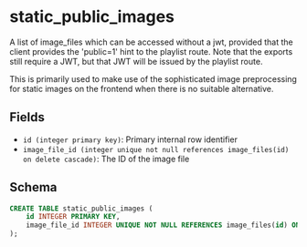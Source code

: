 # static_public_images

A list of image_files which can be accessed without a jwt, provided that the client
provides the 'public=1' hint to the playlist route. Note that the exports still
require a JWT, but that JWT will be issued by the playlist route.

This is primarily used to make use of the sophisticated image preprocessing for
static images on the frontend when there is no suitable alternative.

## Fields

- `id (integer primary key)`: Primary internal row identifier
- `image_file_id (integer unique not null references image_files(id) on delete cascade)`:
  The ID of the image file

## Schema

```sql
CREATE TABLE static_public_images (
    id INTEGER PRIMARY KEY,
    image_file_id INTEGER UNIQUE NOT NULL REFERENCES image_files(id) ON DELETE CASCADE
);
```

